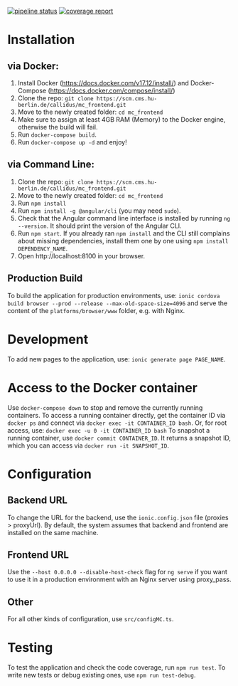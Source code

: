 [![pipeline status](https://scm.cms.hu-berlin.de/callidus/mc_frontend/badges/master/pipeline.svg)](https://scm.cms.hu-berlin.de/callidus/mc_frontend/-/commits/master)
[![coverage report](https://scm.cms.hu-berlin.de/callidus/mc_frontend/badges/master/coverage.svg)](https://scm.cms.hu-berlin.de/callidus/mc_frontend/-/commits/master)
# Installation 
## via Docker:
1. Install Docker (https://docs.docker.com/v17.12/install/) and Docker-Compose (https://docs.docker.com/compose/install/)
2. Clone the repo:
    `git clone https://scm.cms.hu-berlin.de/callidus/mc_frontend.git`
3. Move to the newly created folder:
    `cd mc_frontend`
4. Make sure to assign at least 4GB RAM (Memory) to the Docker engine, otherwise the build will fail.
5. Run `docker-compose build`.
6. Run `docker-compose up -d` and enjoy!
## via Command Line:
1. Clone the repo: `git clone https://scm.cms.hu-berlin.de/callidus/mc_frontend.git`
2. Move to the newly created folder: `cd mc_frontend`
3. Run `npm install`
4. Run `npm install -g @angular/cli` (you may need `sudo`).
5. Check that the Angular command line interface is installed by running `ng --version`. It should print the version of the Angular CLI.
6. Run `npm start`.
If you already ran `npm install` and the CLI still complains about missing dependencies, install them one by one using `npm install DEPENDENCY_NAME`. 
7. Open http://localhost:8100 in your browser.
## Production Build
To build the application for production environments, use: `ionic cordova build browser --prod --release --max-old-space-size=4096` and serve the content of the `platforms/browser/www` folder, e.g. with Nginx.
# Development
To add new pages to the application, use: `ionic generate page PAGE_NAME`.
# Access to the Docker container
Use `docker-compose down` to stop and remove the currently running containers.
To access a running container directly, get the container ID via `docker ps` and connect via `docker exec -it CONTAINER_ID bash`. Or, for root access, use: `docker exec -u 0 -it CONTAINER_ID bash`
To snapshot a running container, use `docker commit CONTAINER_ID`. It returns a snapshot ID, which you can access via `docker run -it SNAPSHOT_ID`.
# Configuration
## Backend URL
To change the URL for the backend, use the `ionic.config.json` file (proxies > proxyUrl). By default, the system assumes that backend and frontend are installed on the same machine.
## Frontend URL
Use the `--host 0.0.0.0 --disable-host-check` flag for `ng serve` if you want to use it in a production environment with an Nginx server using proxy_pass.
## Other
For all other kinds of configuration, use `src/configMC.ts`.
# Testing
To test the application and check the code coverage, run `npm run test`.
To write new tests or debug existing ones, use `npm run test-debug`.

